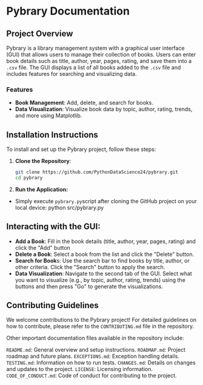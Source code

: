 # Pybrary Documentation

## Project Overview

Pybrary is a library management system with a graphical user interface (GUI) that allows users to manage their collection of books. Users can enter book details such as title, author, year, pages, rating, and save them into a `.csv` file. The GUI displays a list of all books added to the `.csv` file and includes features for searching and visualizing data.

### Features

- **Book Management**: Add, delete, and search for books.
- **Data Visualization**: Visualize book data by topic, author, rating, trends, and more using Matplotlib.

## Installation Instructions

To install and set up the Pybrary project, follow these steps:

1. **Clone the Repository**:
   ```bash
   git clone https://github.com/PythonDataScience24/pybrary.git
   cd pybrary
   ```
2. **Run the Application:**
- Simply execute `pybrary.py`script after cloning the GitHub project on your local device: python src/pybrary.py

## Interacting with the GUI:
- **Add a Book**: Fill in the book details (title, author, year, pages, rating) and click the "Add" button
- **Delete a Book**: Select a book from the list and click the "Delete" button.
- **Search for Book**s: Use the search bar to find books by title, author, or other criteria. Click the "Search" button to apply the search.
- **Data Visualization**: Navigate to the second tab of the GUI. Select what you want to visualize (e.g., by topic, author, rating, trends) using the buttons and then press "Go" to generate the visualizations.

## Contributing Guidelines
We welcome contributions to the Pybrary project! For detailed guidelines on how to contribute, 
please refer to the `CONTRIBUTING.md` file in the repository.

Other important documentation files available in the repository include:

`README.md`: General overview and setup instructions.
`ROADMAP.md`: Project roadmap and future plans.
`EXCEPTIONS.md`: Exception handling details.
`TESTING.md`: Information on how to run tests.
`CHANGES.md`: Details on changes and updates to the project.
`LICENSE`: Licensing information.
`CODE_OF_CONDUCT.md`: Code of conduct for contributing to the project.

